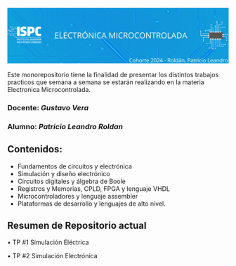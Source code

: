 ![banner](/.rsc/img/Logo.png)

Este monorepositorio tiene la finalidad de presentar los distintos trabajos practicos que semana a semana se estarán realizando en la materia Electronica Microcontrolada.


### Docente: *Gustavo Vera*
### Alumno: *Patricio Leandro Roldan* 

## Contenidos:
-  Fundamentos de circuitos y electrónica
-  Simulación y diseño electrónico
-  Circuitos digitales y álgebra de Boole
-  Registros y Memorias, CPLD, FPGA y lenguaje VHDL
-  Microcontroladores y lenguaje assembler
-  Plataformas de desarrollo y lenguajes de alto nivel.



## Resumen de Repositorio actual 
• TP #1 Simulación Eléctrica  

• TP #2 Simulación Electrónica 


